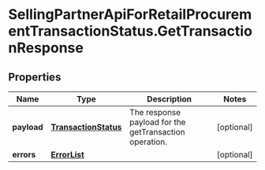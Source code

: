 # SellingPartnerApiForRetailProcurementTransactionStatus.GetTransactionResponse

## Properties
Name | Type | Description | Notes
------------ | ------------- | ------------- | -------------
**payload** | [**TransactionStatus**](TransactionStatus.md) | The response payload for the getTransaction operation. | [optional] 
**errors** | [**ErrorList**](ErrorList.md) |  | [optional] 


